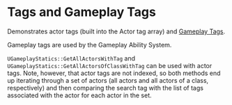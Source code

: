 # Tags and Gameplay Tags

Demonstrates actor tags (built into the Actor tag array) and [Gameplay
Tags](https://docs.unrealengine.com/en-US/Gameplay/Tags/index.html).

Gameplay tags are used by the Gameplay Ability System.

`UGameplayStatics::GetAllActorsWithTag` and
`UGameplayStatics::GetAllActorsOfClassWithTag` can be used with actor tags.
Note, however, that actor tags are not indexed, so both methods end up
iterating through a set of actors (all actors and all actors of a class,
respectively) and then comparing the search tag with the list of tags
associated with the actor for each actor in the set.

